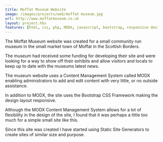 ```yaml
---
title: Moffat Museum Website
image: /images/projects/web/moffat-museum.jpg
url: http://www.moffatmuseum.co.uk
layout: project.hbs
features: [html, css, php, MODX, javascript, bootstrap, responsive design]
---
```


The Moffat Museum website was created for a small community run museum in the small
market town of Moffat in the Scottish Borders.

The museum had received some funding for developing their site and were looking for
a way to show off their exhibits and allow visitors and locals to keep up to date
with the museums latest news.

The museum website uses a Content Management System called MODX enabling
administrators to add and edit content with very little, or no outside assistance.

In addition to MODX, the site uses the Bootstrap CSS Framework making the design
layout responsive.

Although the MODX Content Management System allows for a lot of flexibility in
the design of the site, I found that it was perhaps a little too much for a simple
small site like this.

Since this site was created I have started using Static Site Generators to create
sites of similar size and purpose.
